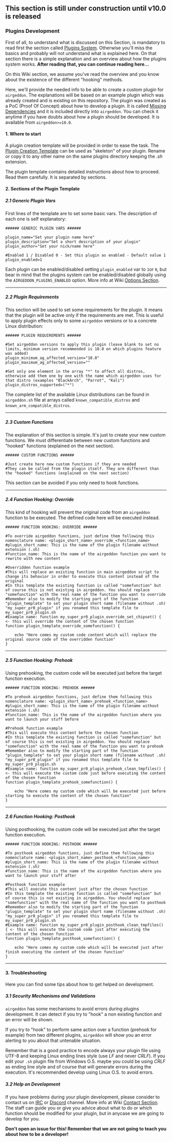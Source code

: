 ## This section is still under construction until v10.0 is released

### Plugins Development

First of all, to understand what is discussed on this Section, is mandatory to read first the section called [Plugins System]. Otherwise you'll miss the basics and probably will not understand what is explained here. On that section there is a simple explanation and an overview about how the plugins system works. **After reading that, you can continue reading here...**

On this Wiki section, we assume you've read the overview and you know about the existence of the different "hooking" methods.

Here, we'll provide the needed info to be able to create a custom plugin for `airgeddon`. The explanations will be based on an example plugin which was already created and is existing on this repository. The plugin was created as a PoC (Proof Of Concept) about how to develop a plugin. It is called [Missing Dependencies] and it is included directly into `airgeddon`. You can check it anytime if you have doubts about how a plugin should be developed. It is available from `airgeddon>=10.0`.

#### 1. Where to start

A plugin creation template will be provided in order to ease the task. The [Plugin Creation Template] can be used as "skeleton" of your plugin. Rename or copy it to any other name on the same plugins directory keeping the _.sh_ extension.

The plugin template contains detailed instructions about how to proceed. Read them carefully. It is separated by sections.

#### 2. Sections of the Plugin Template

##### 2.1 Generic Plugin Vars

First lines of the template are to set some basic vars. The description of each one is self explanatory:

```
###### GENERIC PLUGIN VARS ######

plugin_name="Set your plugin name here"
plugin_description="Set a short description of your plugin"
plugin_author="Set your nick/name here"

#Enabled 1 / Disabled 0 - Set this plugin as enabled - Default value 1
plugin_enabled=1
```

Each plugin can be enabled/disabled setting `plugin_enabled` var to `1`or `0`, but bear in mind that the plugins system can be enabled/disabled globally using the `AIRGEDDON_PLUGINS_ENABLED` option. More info at Wiki [Options Section].

___

##### 2.2 Plugin Requirements

This section will be used to set some requirements for the plugin. It means that the plugin will be active only if the requirements are met. This is useful to apply plugin effects only to some `airgeddon` versions or to a concrete Linux distribution:

```
###### PLUGIN REQUIREMENTS ######

#Set airgeddon versions to apply this plugin (leave blank to set no limits, minimum version recommended is 10.0 on which plugins feature was added)
plugin_minimum_ag_affected_version="10.0"
plugin_maximum_ag_affected_version=""

#Set only one element in the array "*" to affect all distros, otherwise add them one by one with the name which airgeddon uses for that distro (examples "BlackArch", "Parrot", "Kali")
plugin_distros_supported=("*")
```

The complete list of the available Linux distributions can be found in `airgeddon.sh` file at arrays called `known_compatible_distros` and `known_arm_compatible_distros`.

___

##### 2.3 Custom Functions

The explanation of this section is simple. It's just to create your new custom functions. We must differentiate between new custom functions and "hooked" functions (explained on the next section). 

```
###### CUSTOM FUNCTIONS ######

#Just create here new custom functions if they are needed
#They can be called from the plugin itself. They are different than the "hooked" functions (explained on the next section)
```

This section can be avoided if you only need to hook functions.

___

##### 2.4 Function Hooking: Override

This kind of hooking will prevent the original code from an `airgeddon` function to be executed. The defined code here will be executed instead.

```
###### FUNCTION HOOKING: OVERRIDE ######

#To override airgeddon functions, just define them following this nomenclature name: <plugin_short_name>_override_<function_name>
#plugin_short_name: This is the name of the plugin filename without extension (.sh)
#function_name: This is the name of the airgeddon function you want to rewrite with new content

#Overridden function example
#This will replace an existing function in main airgeddon script to change its behavior in order to execute this content instead of the original
#In this template the existing function is called "somefunction" but of course this is not existing in airgeddon. You should replace "somefunction" with the real name of the function you want to override
#Remember also to modify the starting part of the function "plugin_template" to set your plugin short name (filename without .sh) "my_super_pr0_plugin" if you renamed this template file to my_super_pr0_plugin.sh
#Example name: function my_super_pr0_plugin_override_set_chipset() { <- this will override the content of the chosen function
function plugin_template_override_somefunction() {

	echo "Here comes my custom code content which will replace the original source code of the overridden function"
}
```

___

##### 2.5 Function Hooking: Prehook

Using prehooking, the custom code will be executed just before the target function execution.

```
###### FUNCTION HOOKING: PREHOOK ######

#To prehook airgeddon functions, just define them following this nomenclature name: <plugin_short_name>_prehook_<function_name>
#plugin_short_name: This is the name of the plugin filename without extension (.sh)
#function_name: This is the name of the airgeddon function where you want to launch your stuff before

#Prehook function example
#This will execute this content before the chosen function
#In this template the existing function is called "somefunction" but of course this is not existing in airgeddon. You should replace "somefunction" with the real name of the function you want to prehook
#Remember also to modify the starting part of the function "plugin_template" to set your plugin short name (filename without .sh) "my_super_pr0_plugin" if you renamed this template file to my_super_pr0_plugin.sh
#Example name: function my_super_pr0_plugin_prehook_clean_tmpfiles() { <- this will execute the custom code just before executing the content of the chosen function
function plugin_template_prehook_somefunction() {

	echo "Here comes my custom code which will be executed just before starting to execute the content of the chosen function"
}
```

___

##### 2.6 Function Hooking: Posthook

Using posthooking, the custom code will be executed just after the target function execution.

```
###### FUNCTION HOOKING: POSTHOOK ######

#To posthook airgeddon functions, just define them following this nomenclature name: <plugin_short_name>_posthook_<function_name>
#plugin_short_name: This is the name of the plugin filename without extension (.sh)
#function_name: This is the name of the airgeddon function where you want to launch your stuff after

#Posthook function example
#This will execute this content just after the chosen function
#In this template the existing function is called "somefunction" but of course this is not existing in airgeddon. You should replace "somefunction" with the real name of the function you want to posthook
#Remember also to modify the starting part of the function "plugin_template" to set your plugin short name (filename without .sh) "my_super_pr0_plugin" if you renamed this template file to my_super_pr0_plugin.sh
#Example name: function my_super_pr0_plugin_posthook_clean_tmpfiles() { <- this will execute the custom code just after executing the content of the chosen function
function plugin_template_posthook_somefunction() {

	echo "Here comes my custom code which will be executed just after finish executing the content of the chosen function"
}
```

___

#### 3. Troubleshooting

Here you can find some tips about how to get helped on development.

##### 3.1 Security Mechanisms and Validations

`airgeddon` has some mechanisms to avoid errors during plugins development. It can detect if you try to "hook" a non existing function and an error will be shown.

If you try to "hook" to perform same action over a function (prehook for example) from two different plugins, `airgeddon` will show you an error alerting to you about that untenable situation.

Remember that is a good practice to encode always your plugin file using UTF-8 and keeping Linux ending lines style (use _LF_ and never _CRLF_). If you edit your `.sh` plugin file from Windows O.S. maybe you could be using _CRLF_ as ending line style and of course that will generate errors during the execution. It's recommended develop using Linux O.S. to avoid errors.

##### 3.2 Help on Development

If you have problems during your plugin development, please consider to contact us on [IRC] or [Discord] channel. More info at Wiki [Contact Section]. The staff can guide you or give you advice about what to do or which function should be modified for your plugin, but in anycase we are going to develop for you.

**Don't open an issue for this! Remember that we are not going to teach you about how to be a developer!**

[Missing Dependencies]: https://github.com/v1s1t0r1sh3r3/airgeddon/blob/dev/plugins/missing_dependencies.sh
[Plugins System]: https://github.com/v1s1t0r1sh3r3/airgeddon/wiki/Plugins%20System
[Plugin Creation Template]: https://github.com/v1s1t0r1sh3r3/airgeddon/blob/dev/plugins/plugin_template.sh
[Options Section]: https://github.com/v1s1t0r1sh3r3/airgeddon/wiki/Options
[Contact Section]: https://github.com/v1s1t0r1sh3r3/airgeddon/wiki/Contact
[Discord]: https://discord.gg/sQ9dgt9
[IRC]: https://webchat.freenode.net/